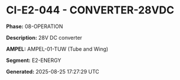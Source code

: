 # CI-E2-044 - CONVERTER-28VDC

**Phase:** 08-OPERATION

**Description:** 28V DC converter

**AMPEL:** AMPEL-01-TUW (Tube and Wing)

**Segment:** E2-ENERGY

**Generated:** 2025-08-25 17:27:29 UTC
